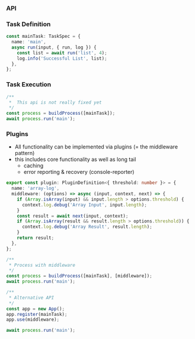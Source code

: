 ### API

### Task Definition

```typescript
const mainTask: TaskSpec = {
  name: 'main',
  async run(input, { run, log }) {
    const list = await run('list', 4);
    log.info('Successful List', list);
  },
};
```

### Task Execution

```typescript
/**
 *  This api is not really fixed yet
 */
const process = buildProcess([mainTask]);
await process.run('main');
```

### Plugins

- All functionality can be implemented via plugins (= the middleware pattern)
- this includes core functionality as well as long tail
  - caching
  - error reporting & recovery (console-reporter)

```typescript
export const plugin: PluginDefinition<{ threshold: number }> = {
  name: 'array-log',
  middleware: (options) => async (input, context, next) => {
    if (Array.isArray(input) && input.length > options.threshold) {
      context.log.debug('Array Input', input.length);
    }
    const result = await next(input, context);
    if (Array.isArray(result && result.length > options.threshold)) {
      context.log.debug('Array Result', result.length);
    }
    return result;
  },
};
```

```typescript
/**
 * Process with middleware
 */
const process = buildProcess([mainTask], [middleware]);
await process.run('main');
```

```typescript
/**
 * Alternative API
 */
const app = new App();
app.register(mainTask);
app.use(middleware);

await process.run('main');
```
